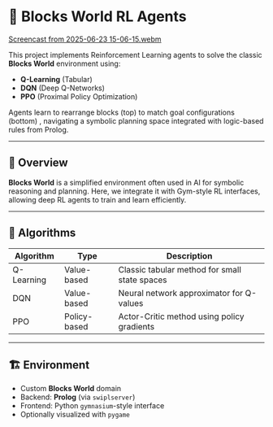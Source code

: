 # 🧠 Blocks World RL Agents
[Screencast from 2025-06-23 15-06-15.webm](https://github.com/user-attachments/assets/7da4cdcf-dc15-444c-bc8c-c4c6af080afa)

This project implements Reinforcement Learning agents to solve the classic **Blocks World** environment using:

- **Q-Learning** (Tabular)
- **DQN** (Deep Q-Networks)
- **PPO** (Proximal Policy Optimization)

Agents learn to rearrange blocks (top) to match goal configurations (bottom) , navigating a symbolic planning space integrated with logic-based rules from Prolog.

---

## 🚀 Overview

**Blocks World** is a simplified environment often used in AI for symbolic reasoning and planning. Here, we integrate it with Gym-style RL interfaces, allowing deep RL agents to train and learn efficiently.

---

## 🧰 Algorithms

| Algorithm    | Type         | Description                                 |
|--------------|--------------|---------------------------------------------|
| Q-Learning   | Value-based  | Classic tabular method for small state spaces |
| DQN          | Value-based  | Neural network approximator for Q-values     |
| PPO          | Policy-based | Actor-Critic method using policy gradients   |

---

## 🏗️ Environment

- Custom **Blocks World** domain
- Backend: **Prolog** (via `swiplserver`)
- Frontend: Python `gymnasium`-style interface
- Optionally visualized with `pygame`
